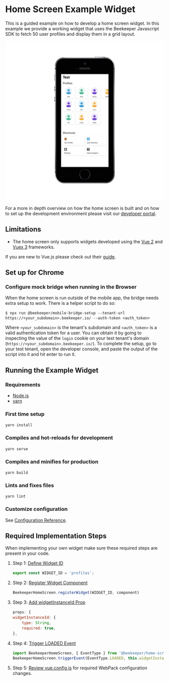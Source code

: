 # Home Screen Example Widget

This is a guided example on how to develop a home screen widget. In this example we provide a working widget that uses the Beekeeper Javascript SDK to fetch 50 user profiles and display them in a grid layout.

![](readme-assets/profiles_widget.png)


For a more in depth overview on how the home screen is built and on how to set up the development environment please visit our [developer portal](https://developers.beekeeper.io/v2/welcome/home-screen). 

## Limitations

* The home screen only supports widgets developed using the [Vue 2](https://vuejs.org/) and [Vuex 3](https://vuex.vuejs.org/) frameworks.
 
If you are new to Vue.js please check out their [guide](https://vuejs.org/v2/guide/).

## Set up for Chrome

### Configure mock bridge when running in the Browser
When the home screen is run outside of the mobile app, the bridge needs extra setup to work. There is a helper script to do so:
```
$ npx run @beekeeper/mobile-bridge-setup --tenant-url https://<your_subdomain>.beekeeper.io/ --auth-token <auth_token>
```
Where `<your_subdomain>` is the tenant's subdomain and `<auth_token>` is a valid authentication token for a user. You can obtain it by going to inspecting the value of the `login` cookie on your test tenant's domain (`https://<your_subdomain>.beekeeper.io/`). 
To complete the setup, go to your test tenant, open the developer console, and paste the output of the script into it and hit enter to run it.


## Running the Example Widget

### Requirements

* [Node.js](https://nodejs.org/)
* [yarn](https://yarnpkg.com/getting-started/install)

### First time setup

```
yarn install
```

### Compiles and hot-reloads for development

```
yarn serve
```

### Compiles and minifies for production

```
yarn build
```

### Lints and fixes files

```
yarn lint
```

### Customize configuration
See [Configuration Reference](https://cli.vuejs.org/config/).


## Required Implementation Steps 
 
When implementing your own widget make sure these required steps are present in your code.   
  
1. Step 1: [Define Widget ID](src/Widget.vue#L19)
    ```javascript:title=home-screen-widget/src/Widget.js
    export const WIDGET_ID = 'profiles';
    ```
2. Step 2: [Register Widget Component](src/main.js#L20)
    ```javascript:title=home-screen-widget/src/main.js
    BeekeeperHomeScreen.registerWidget(WIDGET_ID, component)
    ```
3. Step 3: [Add widgetInstanceId Prop](src/components/Widget.vue#L38)
    ```javascript:title=home-screen-widget/src/Widget.js
    props: {
    widgetInstanceId: {
        type: String,
        required: true,
    },
    ```
4. Step 4: [Trigger LOADED Event](src/components/Widget.vue#L71)
    ```javascript:title=home-screen-widget/src/Widget.js
    import BeekeeperHomeScreen, { EventType } from '@beekeeper/home-screen-sdk';
    BeekeeperHomeScreen.triggerEvent(EventType.LOADED, this.widgetInstanceId);
    ```
5. Step 5: [Review vue.config.js](vue.config.js) for required WebPack configuration changes.



